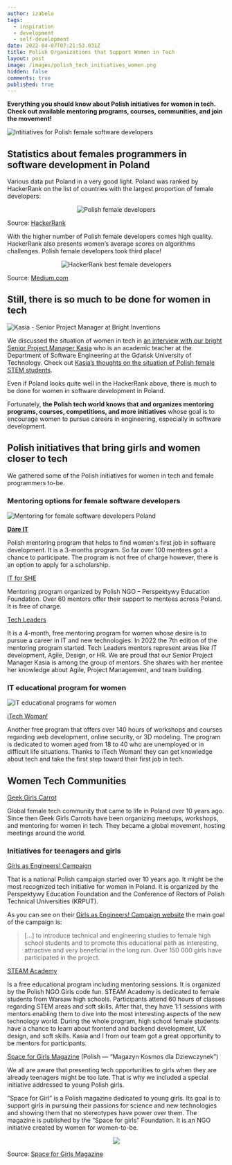 ```yaml
---
author: izabela
tags:
  - inspiration
  - development
  - self-development
date: 2022-04-07T07:21:53.031Z
title: Polish Organizations that Support Women in Tech
layout: post
image: /images/polish_tech_initiatives_women.png
hidden: false
comments: true
published: true
---
```

**Everything you should know about Polish initiatives for women in tech. Check out available mentoring programs, courses, communities, and join the movement!**

![Intitiatives for Polish female software developers](/images/polish_tech_initiatives_women.png)

## Statistics about females programmers in software development in Poland

Various data put Poland in a very good light. Poland was ranked by HackerRank on the list of countries with the largest proportion of female developers:

<center>

![Polish female developers](/images/female_developers_hackerrank.png)

</center>

Source: [HackerRank](https://blog.hackerrank.com/which-countries-have-the-most-skilled-female-developers/)

With the higher number of Polish female developers comes high quality. HackerRank also presents women’s average scores on algorithms challenges. Polish female developers took third place!

<center>

![HackerRank best female developers](/images/hackerrank_best_female_developers.png)

</center>

Source: [Medium.com](https://medium.com/code-like-a-girl/which-countries-have-the-most-skilled-female-developers-b532fc53c7c8)

## Still, there is so much to be done for women in tech

![Kasia - Senior Project Manager at Bright Inventions](/images/kasia_quote.png)

We discussed the situation of women in tech in [an interview with our bright Senior Project Manager Kasia](/blog/meet-kasia-a-project-manager-and-an-academic-teacher) who is an academic teacher at the Department of Software Engineering at the Gdańsk University of Technology. Check out [Kasia’s thoughts on the situation of Polish female STEM students](https://brightinventions.pl/blog/meet-kasia-a-project-manager-and-an-academic-teacher/#what-does-the-female-students-situation-at-it-look-like-can-you-see-that-there-are-more-women-studying-than-there-used-to-be). 

Even if Poland looks quite well in the HackerRank above, there is much to be done for women in software development in Poland.

Fortunately, **the Polish tech world knows that and organizes mentoring programs, courses, competitions, and more initiatives** whose goal is to encourage women to pursue careers in engineering, especially in software development. 

## Polish initiatives that bring girls and women closer to tech

We gathered some of the Polish initiatives for women in tech and female programmers to-be.

### Mentoring options for female software developers

![Mentoring for female software developers Poland](/images/mentoring_women_tech.png)

**[Dare IT](https://www.dareit.io)**

Polish mentoring program that helps to find women's first job in software development. It is a 3-months program. So far over 100 mentees got a chance to participate. The program is not free of charge however, there is an option to apply for a scholarship.

[IT for SHE](http://www.itforshe.pl/en/)

Mentoring program organized by Polish NGO – Perspektywy Education Foundation. Over 60 mentors offer their support to mentees across Poland. It is free of charge.

[Tech Leaders](https://techleaders.eu)

It is a 4-month, free mentoring program for women whose desire is to pursue a career in IT and new technologies. In 2022 the 7th edition of the mentoring program started. Tech Leaders mentors represent areas like IT development, Agile, Design, or HR. We are proud that our Senior Project Manager Kasia is among the group of mentors. She shares with her mentee her knowledge about Agile, Project Management, and team building.

### IT educational program for women

![IT educational programs for women](/images/education_women_tech.png)

[iTech Woman!](https://itechwoman.pl)

Another free program that offers over 140 hours of workshops and courses regarding web development, online security, or 3D modeling. The program is dedicated to women aged from 18 to 40 who are unemployed or in difficult life situations. Thanks to iTech Woman! they can get knowledge about tech and take the first step toward their first job in tech.

## Women Tech Communities

[Geek Girls Carrot](https://gocarrots.org)

Global female tech community that came to life in Poland over 10 years ago. Since then Geek Girls Carrots have been organizing meetups, workshops, and mentoring for women in tech. They became a global movement, hosting meetings around the world.

### Initiatives for teenagers and girls

[Girls as Engineers! Campaign](http://www.dziewczynynapolitechniki.pl/english)

That is a national Polish campaign started over 10 years ago. It might be the most recognized tech initiative for women in Poland. It is organized by the Perspektywy Education Foundation and the Conference of Rectors of Polish Technical Universities (KRPUT).

As you can see on their [Girls as Engineers! Campaign website](http://www.dziewczynynapolitechniki.pl/english) the main goal of the campaign is:

> \[...] to introduce technical and engineering studies to female high school students and to promote this educational path as interesting, attractive and very beneficial in the long run. Over 150 000 girls have participated in the project.

[STEAM Academy](https://girlscodefun.pl/projekty-edukacyjne/steam-academy/)

Is a free educational program including mentoring sessions. It is organized by the Polish NGO Girls code fun. STEAM Academy is dedicated to female students from Warsaw high schools. Participants attend 60 hours of classes regarding STEM areas and soft skills. After that, they have 1:1 sessions with mentors enabling them to dive into the most interesting aspects of the new technology world. During the whole program, high school female students have a chance to learn about frontend and backend development, UX design, and soft skills. Kasia and I from our team got a great opportunity to be mentors for participants. 

[Space for Girls Magazine](https://kosmosdladziewczynek.pl) (Polish — “Magazyn Kosmos dla Dziewczynek”)

We all are aware that presenting tech opportunities to girls when they are already teenagers might be too late. That is why we included a special initiative addressed to young Polish girls.

“Space for Girl” is a Polish magazine dedicated to young girls. Its goal is to support girls in pursuing their passions for science and new technologies and showing them that no stereotypes have power over them. The magazine is published by the “Space for girls” Foundation. It is an NGO initiative created by women for women-to-be. 

<center>

![](/images/no.28–okladka-komiks-650x659.jpg.webp)

</center>

Source: [Space for Girls Magazine](https://kosmosdladziewczynek.pl)